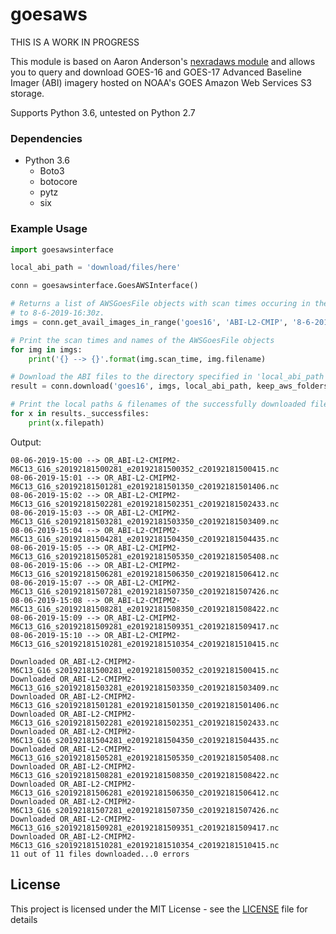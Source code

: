 # goesaws

THIS IS A WORK IN PROGRESS

This module is based on Aaron Anderson's [nexradaws module](https://github.com/aarande/nexradaws) and allows you to query and download GOES-16 and GOES-17 Advanced Baseline Imager (ABI) imagery hosted on NOAA's GOES Amazon Web Services S3 storage. 

Supports Python 3.6, untested on Python 2.7

### Dependencies
* Python 3.6
  * Boto3
  * botocore
  * pytz
  * six
  
### Example Usage
```python
import goesawsinterface

local_abi_path = 'download/files/here'

conn = goesawsinterface.GoesAWSInterface()

# Returns a list of AWSGoesFile objects with scan times occuring in the period of 8-6-2019-15:00z 
# to 8-6-2019-16:30z. 
imgs = conn.get_avail_images_in_range('goes16', 'ABI-L2-CMIP', '8-6-2019-15:00', '8-6-2019-15:10', 'M2', '13')

# Print the scan times and names of the AWSGoesFile objects
for img in imgs:
    print('{} --> {}'.format(img.scan_time, img.filename)

# Download the ABI files to the directory specified in 'local_abi_path'
result = conn.download('goes16', imgs, local_abi_path, keep_aws_folders=False, threads=6)

# Print the local paths & filenames of the successfully downloaded files
for x in results._successfiles:
    print(x.filepath)
```
Output:
```console
08-06-2019-15:00 --> OR_ABI-L2-CMIPM2-M6C13_G16_s20192181500281_e20192181500352_c20192181500415.nc
08-06-2019-15:01 --> OR_ABI-L2-CMIPM2-M6C13_G16_s20192181501281_e20192181501350_c20192181501406.nc
08-06-2019-15:02 --> OR_ABI-L2-CMIPM2-M6C13_G16_s20192181502281_e20192181502351_c20192181502433.nc
08-06-2019-15:03 --> OR_ABI-L2-CMIPM2-M6C13_G16_s20192181503281_e20192181503350_c20192181503409.nc
08-06-2019-15:04 --> OR_ABI-L2-CMIPM2-M6C13_G16_s20192181504281_e20192181504350_c20192181504435.nc
08-06-2019-15:05 --> OR_ABI-L2-CMIPM2-M6C13_G16_s20192181505281_e20192181505350_c20192181505408.nc
08-06-2019-15:06 --> OR_ABI-L2-CMIPM2-M6C13_G16_s20192181506281_e20192181506350_c20192181506412.nc
08-06-2019-15:07 --> OR_ABI-L2-CMIPM2-M6C13_G16_s20192181507281_e20192181507350_c20192181507426.nc
08-06-2019-15:08 --> OR_ABI-L2-CMIPM2-M6C13_G16_s20192181508281_e20192181508350_c20192181508422.nc
08-06-2019-15:09 --> OR_ABI-L2-CMIPM2-M6C13_G16_s20192181509281_e20192181509351_c20192181509417.nc
08-06-2019-15:10 --> OR_ABI-L2-CMIPM2-M6C13_G16_s20192181510281_e20192181510354_c20192181510415.nc

Downloaded OR_ABI-L2-CMIPM2-M6C13_G16_s20192181500281_e20192181500352_c20192181500415.nc
Downloaded OR_ABI-L2-CMIPM2-M6C13_G16_s20192181503281_e20192181503350_c20192181503409.nc
Downloaded OR_ABI-L2-CMIPM2-M6C13_G16_s20192181501281_e20192181501350_c20192181501406.nc
Downloaded OR_ABI-L2-CMIPM2-M6C13_G16_s20192181502281_e20192181502351_c20192181502433.nc
Downloaded OR_ABI-L2-CMIPM2-M6C13_G16_s20192181504281_e20192181504350_c20192181504435.nc
Downloaded OR_ABI-L2-CMIPM2-M6C13_G16_s20192181505281_e20192181505350_c20192181505408.nc
Downloaded OR_ABI-L2-CMIPM2-M6C13_G16_s20192181508281_e20192181508350_c20192181508422.nc
Downloaded OR_ABI-L2-CMIPM2-M6C13_G16_s20192181506281_e20192181506350_c20192181506412.nc
Downloaded OR_ABI-L2-CMIPM2-M6C13_G16_s20192181507281_e20192181507350_c20192181507426.nc
Downloaded OR_ABI-L2-CMIPM2-M6C13_G16_s20192181509281_e20192181509351_c20192181509417.nc
Downloaded OR_ABI-L2-CMIPM2-M6C13_G16_s20192181510281_e20192181510354_c20192181510415.nc
11 out of 11 files downloaded...0 errors
```


## License

This project is licensed under the MIT License - see the [LICENSE](LICENSE) file for details
